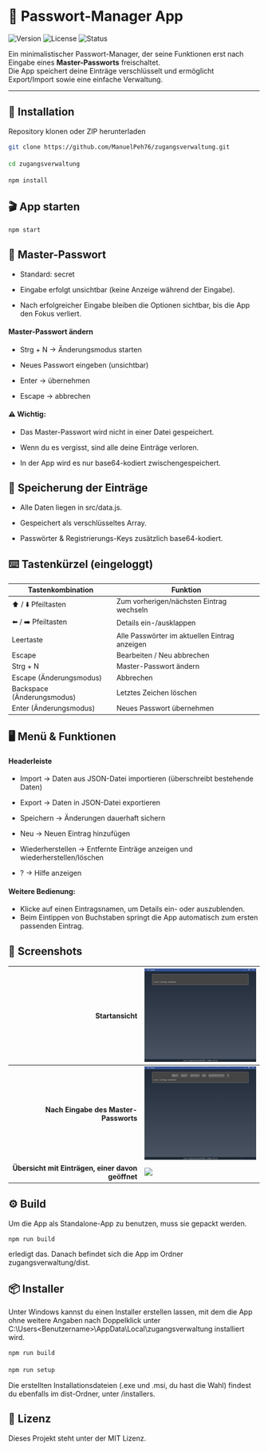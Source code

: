 # 🔑 Passwort-Manager App

![Version](https://img.shields.io/badge/version-1.0-blue.svg)
![License](https://img.shields.io/badge/license-MIT-green.svg)
![Status](https://img.shields.io/badge/status-stable-success.svg)

Ein minimalistischer Passwort-Manager, der seine Funktionen erst nach Eingabe eines **Master-Passworts** freischaltet.  
Die App speichert deine Einträge verschlüsselt und ermöglicht Export/Import sowie eine einfache Verwaltung.  

---

## 🚀 Installation

Repository klonen oder ZIP herunterladen

```bash
git clone https://github.com/ManuelPeh76/zugangsverwaltung.git

cd zugangsverwaltung

npm install
```

## 🎬 App starten

```bash
npm start
```

## 🔐 Master-Passwort
- Standard: secret

- Eingabe erfolgt unsichtbar (keine Anzeige während der Eingabe).

- Nach erfolgreicher Eingabe bleiben die Optionen sichtbar, bis die App den Fokus verliert.

#### Master-Passwort ändern
- Strg + N → Änderungsmodus starten

- Neues Passwort eingeben (unsichtbar)

- Enter → übernehmen

- Escape → abbrechen

#### ⚠️ Wichtig:
- Das Master-Passwort wird nicht in einer Datei gespeichert.

- Wenn du es vergisst, sind alle deine Einträge verloren.

- In der App wird es nur base64-kodiert zwischengespeichert.


## 💾 Speicherung der Einträge
- Alle Daten liegen in src/data.js.

- Gespeichert als verschlüsseltes Array.

- Passwörter & Registrierungs-Keys zusätzlich base64-kodiert.

## ⌨️ Tastenkürzel (eingeloggt)
|Tastenkombination|Funktion|
|---|---|
|⬆️ / ⬇️ Pfeiltasten|Zum vorherigen/nächsten Eintrag wechseln|
|⬅️ / ➡️ Pfeiltasten|Details ein-/ausklappen|
|Leertaste|Alle Passwörter im aktuellen Eintrag anzeigen|
|Escape|Bearbeiten / Neu abbrechen|
|Strg + N|Master-Passwort ändern|
|Escape (Änderungsmodus)|Abbrechen|
|Backspace (Änderungsmodus)|Letztes Zeichen löschen|
|Enter (Änderungsmodus)|Neues Passwort übernehmen|

## 🖥️ Menü & Funktionen
#### Headerleiste
- Import → Daten aus JSON-Datei importieren (überschreibt bestehende Daten)

- Export → Daten in JSON-Datei exportieren

- Speichern → Änderungen dauerhaft sichern

- Neu → Neuen Eintrag hinzufügen

- Wiederherstellen → Entfernte Einträge anzeigen und wiederherstellen/löschen

- ? → Hilfe anzeigen

#### Weitere Bedienung:
- Klicke auf einen Eintragsnamen, um Details ein- oder auszublenden.
- Beim Eintippen von Buchstaben springt die App automatisch zum ersten passenden Eintrag.

## 📸 Screenshots

|**Startansicht**|<img src="./src/images/startansicht.png" width="300">|
|--:|:--|
|**Nach Eingabe des Master-Passworts**|<img src="./src/images/passwort.png" width="300">|
|**Übersicht mit Einträgen, einer davon geöffnet**|<img src="./src/images/einträge.png" width="300">|


## ⚙️ Build
Um die App als Standalone-App zu benutzen, muss sie gepackt werden.
```bash
npm run build
```
erledigt das. Danach befindet sich die App im Ordner zugangsverwaltung/dist.

## 📦 Installer
Unter Windows kannst du einen Installer erstellen lassen, mit dem die App ohne weitere Angaben nach Doppelklick unter C:\Users\<Benutzername>\AppData\Local\zugangsverwaltung installiert wird.
```bash
npm run build

npm run setup
```
Die erstellten Installationsdateien (.exe und .msi, du hast die Wahl) findest du ebenfalls im dist-Ordner, unter /installers.

## 📜 Lizenz
Dieses Projekt steht unter der MIT Lizenz.
